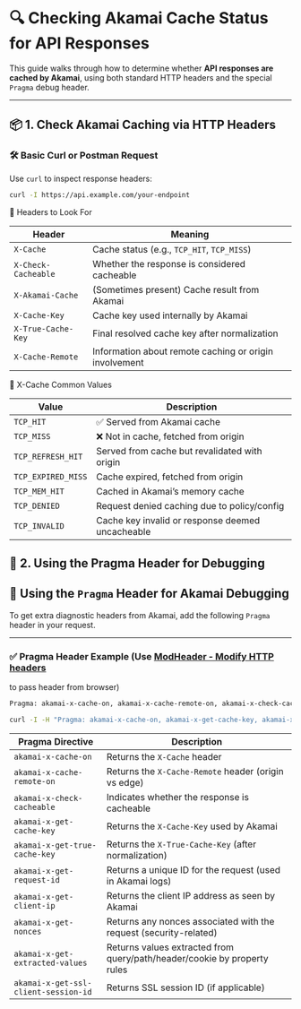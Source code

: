 # 🔍 Checking Akamai Cache Status for API Responses

This guide walks through how to determine whether **API responses are cached by Akamai**, using both standard HTTP headers and the special `Pragma` debug header.

---

## 📦 1. Check Akamai Caching via HTTP Headers

### 🛠 Basic Curl or Postman Request

Use `curl` to inspect response headers:

```bash
curl -I https://api.example.com/your-endpoint
```
🔎 Headers to Look For

| **Header**            | **Meaning**                                              |
|-----------------------|----------------------------------------------------------|
| `X-Cache`             | Cache status (e.g., `TCP_HIT`, `TCP_MISS`)               |
| `X-Check-Cacheable`   | Whether the response is considered cacheable             |
| `X-Akamai-Cache`      | (Sometimes present) Cache result from Akamai             |
| `X-Cache-Key`         | Cache key used internally by Akamai                      |
| `X-True-Cache-Key`    | Final resolved cache key after normalization             |
| `X-Cache-Remote`      | Information about remote caching or origin involvement   |

🧠 X-Cache Common Values

| **Value**            | **Description**                                           |
|----------------------|-----------------------------------------------------------|
| `TCP_HIT`            | ✅ Served from Akamai cache                               |
| `TCP_MISS`           | ❌ Not in cache, fetched from origin                      |
| `TCP_REFRESH_HIT`    | Served from cache but revalidated with origin             |
| `TCP_EXPIRED_MISS`   | Cache expired, fetched from origin                        |
| `TCP_MEM_HIT`        | Cached in Akamai’s memory cache                           |
| `TCP_DENIED`         | Request denied caching due to policy/config               |
| `TCP_INVALID`        | Cache key invalid or response deemed uncacheable          |

## 📌 2. Using the Pragma Header for Debugging

## 📌 Using the `Pragma` Header for Akamai Debugging

To get extra diagnostic headers from Akamai, add the following `Pragma` header in your request.

---

### ✅ Pragma Header Example (Use [ModHeader - Modify HTTP headers](https://chromewebstore.google.com/detail/modheader-modify-http-hea/idgpnmonknjnojddfkpgkljpfnnfcklj?hl=en)
 to pass header from browser)

```bash
Pragma: akamai-x-cache-on, akamai-x-cache-remote-on, akamai-x-check-cacheable, akamai-x-get-cache-key, akamai-x-get-true-cache-key, akamai-x-get-extracted-values, akamai-x-get-request-id, akamai-x-get-client-ip, akamai-x-get-nonces, akamai-x-get-ssl-client-session-id

curl -I -H "Pragma: akamai-x-cache-on, akamai-x-get-cache-key, akamai-x-get-true-cache-key, akamai-x-get-request-id" https://api.example.com/your-endpoint
```
| **Pragma Directive**                  | **Description**                                                                 |
|---------------------------------------|---------------------------------------------------------------------------------|
| `akamai-x-cache-on`                  | Returns the `X-Cache` header                                                    |
| `akamai-x-cache-remote-on`           | Returns the `X-Cache-Remote` header (origin vs edge)                            |
| `akamai-x-check-cacheable`           | Indicates whether the response is cacheable                                     |
| `akamai-x-get-cache-key`             | Returns the `X-Cache-Key` used by Akamai                                        |
| `akamai-x-get-true-cache-key`        | Returns the `X-True-Cache-Key` (after normalization)                            |
| `akamai-x-get-request-id`            | Returns a unique ID for the request (used in Akamai logs)                       |
| `akamai-x-get-client-ip`             | Returns the client IP address as seen by Akamai                                 |
| `akamai-x-get-nonces`                | Returns any nonces associated with the request (security-related)              |
| `akamai-x-get-extracted-values`      | Returns values extracted from query/path/header/cookie by property rules        |
| `akamai-x-get-ssl-client-session-id` | Returns SSL session ID (if applicable)                                          |




